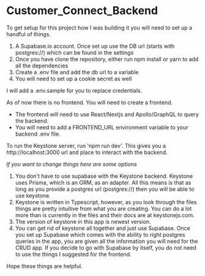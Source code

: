 # Customer_Connect_Backend

To get setup for this project how I was building it you will need to set up a handful of things. 

1. A Supabase.io account. Once set up use the DB url (starts with postgres://) which can be found in the settings
2. Once you have clone the repository, either run npm install or yarn to add all the dependencies 
3. Create a .env file and add the db url to a variable
4. You will need to set up a cookie secret as well


I will add a .env.sample for you to replace credentials. 

As of now there is no frontend. You will need to create a frontend. 
- The frontend will need to use React/Nextjs and Apollo/GraphQL to query the backend. 
- You will need to add a FRONTEND_URL environment variable to your backend .env file. 

To run the Keystone server, run 'npm run dev'. This gives you a http://localhost:3000 url and place to interact with the backend. 

*If you want to change things here are some options*

1. You don't have to use supabase with the Keystone backend. Keystone uses Prisma, which is an ORM, as an adapter. All this means is that as long as you provide a postgres url (postgres://) then you will be able to use keystone. 
2. Keystone is written in Typescript, however, as you look through the files things are pretty intuitive from what you are creating. You can do a lot more than is currently in the files and their docs are at keystonejs.com. 
3. The version of keystone in this app is newest version. 
4. You can get rid of keystone all together and just use Supabase. Once you set up Supabase which comes with the ability to right postgres queries in the app, you are given all the information you will need for the CRUD app. If you decide to go with Supabase by itself, you do not need to use the things I suggested for the frontend. 

Hope these things are helpful. 

